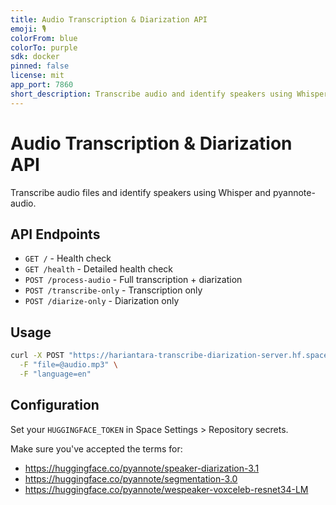 ```yaml
---
title: Audio Transcription & Diarization API
emoji: 🎙️
colorFrom: blue
colorTo: purple
sdk: docker
pinned: false
license: mit
app_port: 7860
short_description: Transcribe audio and identify speakers using Whisper and pyannote
---
```


# Audio Transcription & Diarization API

Transcribe audio files and identify speakers using Whisper and pyannote-audio.

## API Endpoints

- `GET /` - Health check
- `GET /health` - Detailed health check
- `POST /process-audio` - Full transcription + diarization
- `POST /transcribe-only` - Transcription only
- `POST /diarize-only` - Diarization only

## Usage

```bash
curl -X POST "https://hariantara-transcribe-diarization-server.hf.space/process-audio" \
  -F "file=@audio.mp3" \
  -F "language=en"
```

## Configuration

Set your `HUGGINGFACE_TOKEN` in Space Settings > Repository secrets.

Make sure you've accepted the terms for:
- https://huggingface.co/pyannote/speaker-diarization-3.1
- https://huggingface.co/pyannote/segmentation-3.0
- https://huggingface.co/pyannote/wespeaker-voxceleb-resnet34-LM
